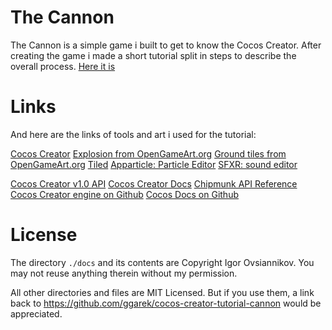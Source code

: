 # The Cannon

The Cannon is a simple game i built to get to know the Cocos Creator.
After creating the game i made a short tutorial split in steps to describe the overall process. [Here it is](./docs/introduction.md)

# Links
And here are the links of tools and art i used for the tutorial:

[Cocos Creator](http://blog.cocos2d-x.org/2016/03/cocos-creator-1-0-is-here/)
[Explosion from OpenGameArt.org](http://opengameart.org/content/explosion-animations)
[Ground tiles from OpenGameArt.org](http://opengameart.org/content/open-gunner-expansion-pack-1)
[Tiled](http://www.mapeditor.org/)
[Apparticle: Particle Editor](http://apparticle.pjer.ca/)
[SFXR: sound editor](http://www.drpetter.se/project_sfxr.html)

[Cocos Creator v1.0 API](http://cocos2d-x.org/docs/api-ref/creator/v1.0/classes/EaseRateAction.html)
[Cocos Creator Docs](http://www.cocos2d-x.org/docs/editors_and_tools/creator/index.html)
[Chipmunk API Reference](https://chipmunk-physics.net/release/ChipmunkLatest-API-Reference/)
[Cocos Creator engine on Github](https://github.com/cocos-creator/engine)
[Cocos Docs on Github](https://github.com/chukong/cocos-docs/pulse)

# License
The directory `./docs` and its contents are Copyright Igor Ovsiannikov. You may not reuse anything therein without my permission.

All other directories and files are MIT Licensed. But if you use them, a link back to https://github.com/ggarek/cocos-creator-tutorial-cannon would be appreciated.
